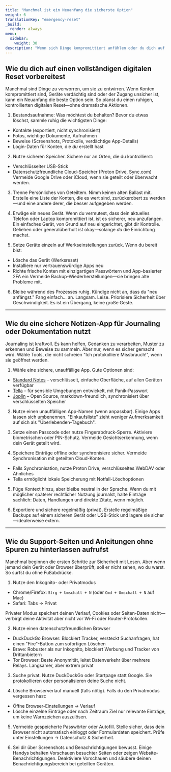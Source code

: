 ```yaml
---
title: "Manchmal ist ein Neuanfang die sicherste Option"
weight: 6
translationKey: "emergency-reset"
_build:
  render: always
menu:
  sidebar:
    weight: 30
description: "Wenn sich Dinge kompromittiert anfühlen oder du dich auf einen großen Wechsel vorbereitest (wie einen Umzug), führen dich diese Anleitungen durch sichere Zurücksetzungen, sicheres Backup und das Löschen deiner Spuren. Baue leise neu auf, ohne Alarm auszulösen."
---
```


## Wie du dich auf einen vollständigen digitalen Reset vorbereitest

Manchmal sind Dinge zu verworren, um sie zu entwirren. Wenn Konten kompromittiert sind, Geräte verdächtig sind oder der Zugang unsicher ist, kann ein Neuanfang die beste Option sein. So planst du einen ruhigen, kontrollierten digitalen Reset—ohne dramatische Aktionen.

1. Bestandsaufnahme: Was möchtest du behalten? Bevor du etwas löschst, sammle ruhig die wichtigsten Dinge:

* Kontakte (exportiert, nicht synchronisiert)
* Fotos, wichtige Dokumente, Aufnahmen
* Beweise (Screenshots, Protokolle, verdächtige App-Details)
* Login-Daten für Konten, die *du* erstellt hast

2. Nutze sicheren Speicher. Sichere nur an Orten, die du kontrollierst:

* Verschlüsselter USB-Stick
* Datenschutzfreundliche Cloud-Speicher (Proton Drive, Sync.com)
  Vermeide Google Drive oder iCloud, wenn sie geteilt oder überwacht werden.

3. Trenne Persönliches von Geteiltem. Nimm keinen alten Ballast mit. Erstelle eine Liste der Konten, die es wert sind, zurückerobert zu werden—und eine andere derer, die besser aufgegeben werden.

4. Erwäge ein neues Gerät. Wenn du vermutest, dass dein aktuelles Telefon oder Laptop kompromittiert ist, ist es sicherer, neu anzufangen. Ein einfaches Gerät, von Grund auf neu eingerichtet, gibt dir Kontrolle. Geliehen oder generalüberholt ist okay—solange *du* die Einrichtung machst.

5. Setze Geräte einzeln auf Werkseinstellungen zurück. Wenn du bereit bist:

* Lösche das Gerät (Werksreset)
* Installiere nur vertrauenswürdige Apps neu
* Richte frische Konten mit einzigartigen Passwörtern und App-basierter 2FA ein
  Vermeide Backup-Wiederherstellungen—sie bringen alte Probleme mit.

6. Bleibe während des Prozesses ruhig. Kündige nicht an, dass du "neu anfängst." Fang einfach... an. Langsam. Leise. Priorisiere Sicherheit über Geschwindigkeit. Es ist ein Übergang, keine große Geste.

---

## Wie du eine sichere Notizen-App für Journaling oder Dokumentation nutzt

Journaling ist kraftvoll. Es kann helfen, Gedanken zu verarbeiten, Muster zu erkennen und Beweise zu sammeln. Aber nur, wenn es sicher gemacht wird. Wähle Tools, die nicht schreien "Ich protokolliere Missbrauch!", wenn sie geöffnet werden.

1. Wähle eine sichere, unauffällige App. Gute Optionen sind:

* [Standard Notes](https://standardnotes.com) – verschlüsselt, einfache Oberfläche, auf allen Geräten verfügbar
* [Tella](https://tella-app.org) – für sensible Umgebungen entwickelt, mit Panik-Passwort
* [Joplin](https://joplinapp.org) – Open Source, markdown-freundlich, synchronisiert über verschlüsselten Speicher

2. Nutze einen unauffälligen App-Namen (wenn anpassbar). Einige Apps lassen sich umbenennen. "Einkaufsliste" zieht weniger Aufmerksamkeit auf sich als "Überlebenden-Tagebuch".

3. Setze einen Passcode oder nutze Fingerabdruck-Sperre. Aktiviere biometrischen oder PIN-Schutz. Vermeide Gesichtserkennung, wenn dein Gerät geteilt wird.

4. Speichere Einträge offline oder synchronisiere sicher. Vermeide Synchronisation mit geteilten Cloud-Konten.

* Falls Synchronisation, nutze Proton Drive, verschlüsseltes WebDAV oder Ähnliches
* Tella ermöglicht lokale Speicherung mit Notfall-Löschoptionen

5. Füge Kontext hinzu, aber bleibe neutral in der Sprache. Wenn du mit möglicher späterer rechtlicher Nutzung journalst, halte Einträge sachlich: Daten, Handlungen und direkte Zitate, wenn möglich.

6. Exportiere und sichere regelmäßig (privat). Erstelle regelmäßige Backups auf einem sicheren Gerät oder USB-Stick und lagere sie sicher—idealerweise extern.

---

## Wie du Support-Seiten und Anleitungen ohne Spuren zu hinterlassen aufrufst

Manchmal beginnen die ersten Schritte zur Sicherheit mit Lesen. Aber wenn jemand dein Gerät oder Browser überprüft, soll er nicht sehen, wo du warst. So surfst du ohne Fußabdrücke.

1. Nutze den Inkognito- oder Privatmodus

* Chrome/Firefox: `Strg + Umschalt + N` (oder `Cmd + Umschalt + N` auf Mac)
* Safari: Tabs → Privat

Privater Modus speichert deinen Verlauf, Cookies oder Seiten-Daten nicht—verbirgt deine Aktivität aber nicht vor Wi-Fi oder Router-Protokollen.

2. Nutze einen datenschutzfreundlichen Browser

* DuckDuckGo Browser: Blockiert Tracker, versteckt Suchanfragen, hat einen "Fire"-Button zum sofortigen Löschen
* Brave: Robuster als nur Inkognito, blockiert Werbung und Tracker von Drittanbietern
* Tor Browser: Beste Anonymität, leitet Datenverkehr über mehrere Relays. Langsamer, aber extrem privat

3. Suche privat. Nutze DuckDuckGo oder Startpage statt Google. Sie protokollieren oder personalisieren deine Suche nicht.

4. Lösche Browserverlauf manuell (falls nötig). Falls du den Privatmodus vergessen hast:

* Öffne Browser-Einstellungen → Verlauf
* Lösche einzelne Einträge oder nach Zeitraum
  Ziel nur relevante Einträge, um keine Warnzeichen auszulösen.

5. Vermeide gespeicherte Passwörter oder Autofill. Stelle sicher, dass dein Browser nicht automatisch einloggt oder Formulardaten speichert. Prüfe unter Einstellungen → Datenschutz & Sicherheit.

6. Sei dir über Screenshots und Benachrichtigungen bewusst. Einige Handys behalten Vorschauen besuchter Seiten oder zeigen Website-Benachrichtigungen. Deaktiviere Vorschauen und säubere deinen Benachrichtigungsbereich bei geteilten Geräten.
